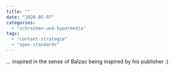 ```yaml
---
title: ""
date: "2020-05-07"
categories: 
  - "schreiben-und-hypermedia"
tags: 
  - "content-strategie"
  - "open-standards"
---
```


... inspired in the sense of Balzac being inspired by his publisher :)
